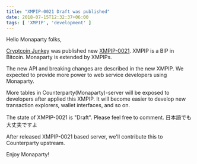 ```yaml
---
title: "XMPIP-0021 Draft was published"
date: 2018-07-15T12:32:37+06:00
tags: [ 'XMPIP', 'development' ]
---
```


Hello Monaparty folks,

[Cryptcoin Junkey](https://github.com/cryptcoin-junkey) was published new [XMPIP-0021](https://github.com/monaparty/XMPIP/blob/master/XMPIP-0021.md).
XMPIP is a BIP in Bitcoin. Monaparty is extended by XMPIPs.

The new API and breaking changes are described in the new XMPIP.
We expected to provide more power to web service developers using Monaparty.

More tables in Counterparty(Monaparty)-server will be exposed to developers after applied this XMPIP.
It will become easier to develop new transaction explorers, wallet interfaces, and so on.

The state of XMPIP-0021 is "Draft". Please feel free to comment. 日本語でも大丈夫ですよ

After released XMPIP-0021 based server, we'll contribute this to Counterparty upstream.

Enjoy Monaparty!
